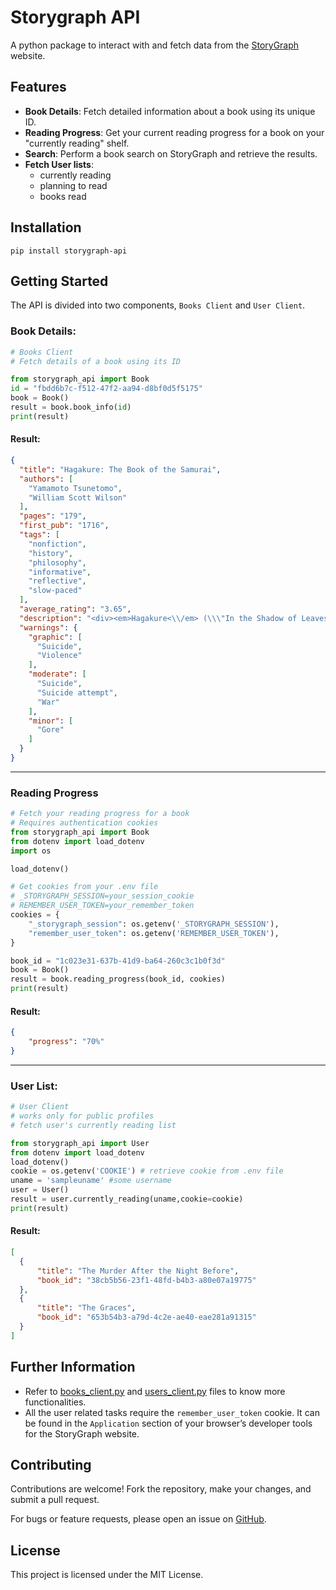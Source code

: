 # Storygraph API
A python package to interact with and fetch data from the [StoryGraph](https://app.thestorygraph.com/) website.

## Features
- **Book Details**: Fetch detailed information about a book using its unique ID.
- **Reading Progress**: Get your current reading progress for a book on your "currently reading" shelf.
- **Search**: Perform a book search on StoryGraph and retrieve the results.
- **Fetch User lists**: 
    -  currently reading
    -  planning to read
    -  books read

## Installation
```
pip install storygraph-api
```

## Getting Started

The API is divided into two components, `Books Client` and   `User Client`.

### Book Details:

```python
# Books Client
# Fetch details of a book using its ID

from storygraph_api import Book
id = "fbdd6b7c-f512-47f2-aa94-d8bf0d5f5175"
book = Book()
result = book.book_info(id)
print(result)
```
#### Result:
```json
{
  "title": "Hagakure: The Book of the Samurai",
  "authors": [
    "Yamamoto Tsunetomo",
    "William Scott Wilson"
  ],
  "pages": "179",
  "first_pub": "1716",
  "tags": [
    "nonfiction",
    "history",
    "philosophy",
    "informative",
    "reflective",
    "slow-paced"
  ],
  "average_rating": "3.65",
  "description": "<div><em>Hagakure<\\/em> (\\\"In the Shadow of Leaves\\\") is a manual for the samurai classes consisting of a series of short anecdotes and reflections that give both insight and instruction-in the philosophy and code of behavior that foster the true spirit of Bushido-the Way of the Warrior. It is not a book of philosophy as most would understand the word: it is a collection of thoughts and sayings recorded over a period of seven years, and as such covers a wide variety of subjects, often in no particular sequence. <br><br>The work represents an attitude far removed from our modern pragmatism and materialism, and possesses an intuitive rather than rational appeal in its assertion that Bushido is a Way of Dying, and that only a samurai retainer prepared and willing to die at any moment can be totally true to his lord. While <em>Hagakure<\\/em> was for many years a secret text known only to the warrior vassals of the Hizen fief to which the author belonged, it later came to be recognized as a classic exposition of samurai thought and came to influence many subsequent generations, including Yukio Mishima. <br><br>This translation offers 300 selections that constitute the core texts of the 1,300 present in the original. <br><em>Hagakure<\\/em> was featured prominently in the film <em>Ghost Dog<\\/em>, by Jim Jarmusch.<\\/div>",
  "warnings": {
    "graphic": [
      "Suicide",
      "Violence"
    ],
    "moderate": [
      "Suicide",
      "Suicide attempt",
      "War"
    ],
    "minor": [
      "Gore"
    ]
  }
}
```

-----

### Reading Progress

```python
# Fetch your reading progress for a book
# Requires authentication cookies
from storygraph_api import Book
from dotenv import load_dotenv
import os

load_dotenv()

# Get cookies from your .env file
# _STORYGRAPH_SESSION=your_session_cookie
# REMEMBER_USER_TOKEN=your_remember_token
cookies = {
    "_storygraph_session": os.getenv('_STORYGRAPH_SESSION'),
    "remember_user_token": os.getenv('REMEMBER_USER_TOKEN'),
}

book_id = "1c023e31-637b-41d9-ba64-260c3c1b0f3d"
book = Book()
result = book.reading_progress(book_id, cookies)
print(result)
```

#### Result:

```json
{
    "progress": "70%"
}
```

-----

### User List:

```python
# User Client
# works only for public profiles
# fetch user's currently reading list

from storygraph_api import User
from dotenv import load_dotenv
load_dotenv()
cookie = os.getenv('COOKIE') # retrieve cookie from .env file
uname = 'sampleuname' #some username 
user = User()
result = user.currently_reading(uname,cookie=cookie)
print(result)

```

#### Result:
  
  ```json
  [
    {
        "title": "The Murder After the Night Before",
        "book_id": "38cb5b56-23f1-48fd-b4b3-a80e07a19775"
    },
    {
        "title": "The Graces",
        "book_id": "653b54b3-a79d-4c2e-ae40-eae281a91315"
    }
]

  ```

## Further Information 
*  Refer to [books_client.py](https://github.com/ym496/storygraph-api/tree/main/storygraph_api/books_client.py) and [users_client.py](https://github.com/ym496/storygraph-api/tree/main/storygraph_api/users_client.py) files to know more functionalities.
*  All the user related tasks require the `remember_user_token` cookie. It can be found in the `Application` section of your browser’s developer tools for the StoryGraph website.

## Contributing
Contributions are welcome! Fork the repository, make your changes, and submit a pull request.

For bugs or feature requests, please open an issue on [GitHub](https://github.com/ym496/storygraph-api/issues).

## License

This project is licensed under the MIT License.

